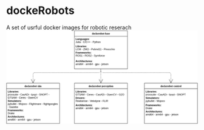 # dockeRobots
A set of usrful docker images for robotic reserach 
![Architecture](data/dockerobot.png)
